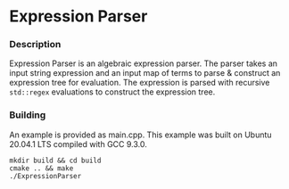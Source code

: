 # Expression Parser



### Description
Expression Parser is an algebraic expression parser. The parser takes an input string expression and an input map of terms to parse & construct an expression tree for evaluation. The expression is parsed with recursive `std::regex` evaluations to construct the expression tree.



### Building
An example is provided as main.cpp. This example was built on Ubuntu 20.04.1 LTS compiled with GCC 9.3.0.
```
mkdir build && cd build
cmake .. && make
./ExpressionParser
```
